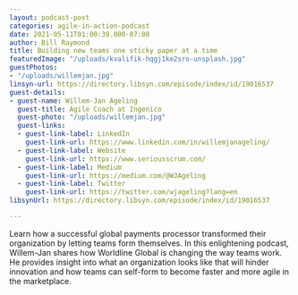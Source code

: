 ```yaml
---
layout: podcast-post
categories: agile-in-action-podcast
date: 2021-05-11T01:00:39.000-07:00
author: Bill Raymond
title: Building new teams one sticky paper at a time
featuredImage: "/uploads/kvalifik-hqgj1ke2sro-unsplash.jpg"
guestPhotos:
- "/uploads/willemjan.jpg"
linsyn-url: https://directory.libsyn.com/episode/index/id/19016537
guest-details:
- guest-name: Willem-Jan Ageling
  guest-title: Agile Coach at Ingenico
  guest-photo: "/uploads/willemjan.jpg"
  guest-links:
  - guest-link-label: LinkedIn
    guest-link-url: https://www.linkedin.com/in/willemjanageling/
  - guest-link-label: Website
    guest-link-url: https://www.seriousscrum.com/
  - guest-link-label: Medium
    guest-link-url: https://medium.com/@WJAgeling
  - guest-link-label: Twitter
    guest-link-url: https://twitter.com/wjageling?lang=en
libsynUrl: https://directory.libsyn.com/episode/index/id/19016537

---
```

Learn how a successful global payments processor transformed their organization by letting teams form themselves. In this enlightening podcast, Willem-Jan shares how Worldline Global is changing the way teams work. He provides insight into what an organization looks like that will hinder innovation and how teams can self-form to become faster and more agile in the marketplace.